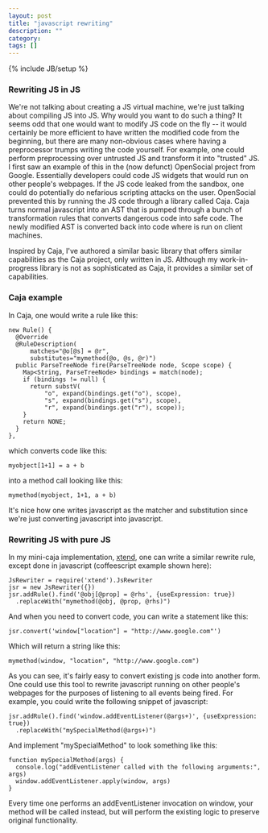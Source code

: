 ```yaml
---
layout: post
title: "javascript rewriting"
description: ""
category: 
tags: []
---
```

{% include JB/setup %}

### Rewriting JS in JS

We're not talking about creating a JS virtual machine, we're just talking about compiling JS
into JS.  Why would you want to do such a thing?  It seems odd that one would want to modify
JS code on the fly -- it would certainly be more efficient to have written the modified code
from the beginning, but there are many non-obvious cases where having a preprocessor trumps
writing the code yourself.  For example, one could perform preprocessing over untrusted JS 
and transform it into "trusted" JS.  I first saw an example of this in the (now defunct) 
OpenSocial project from Google.  Essentially developers could code JS widgets that would run
on other people's webpages.  If the JS code leaked from the sandbox, one could do potentially
do nefarious scripting attacks on the user.  OpenSocial prevented this by running the JS code
through a library called Caja.  Caja turns normal javascript into an AST that is pumped through
a bunch of transformation rules that converts dangerous code into safe code.  The newly
modified AST is converted back into code where is run on client machines.  

Inspired by Caja, I've authored a similar basic library that offers similar capabilities as
the Caja project, only written in JS.  Although my work-in-progress library is not as sophisticated
as Caja, it provides a similar set of capabilities.

### Caja example

In Caja, one would write a rule like this:

    new Rule() {
      @Override
      @RuleDescription(
          matches="@o[@s] = @r",
          substitutes="mymethod(@o, @s, @r)")
      public ParseTreeNode fire(ParseTreeNode node, Scope scope) {
        Map<String, ParseTreeNode> bindings = match(node);
        if (bindings != null) {
          return substV(
              "o", expand(bindings.get("o"), scope),
              "s", expand(bindings.get("s"), scope),
              "r", expand(bindings.get("r"), scope));
        }
        return NONE;
      }
    },

which converts code like this:

    myobject[1+1] = a + b

into a method call looking like this:

    mymethod(myobject, 1+1, a + b)

It's nice how one writes javascript as the matcher and substitution since we're just converting javascript
into javascript.  

### Rewriting JS with pure JS

In my mini-caja implementation, [xtend](http://github.com/deanmao/xtend), one can write a similar rewrite rule, 
except done in javascript (coffeescript example shown here):

    JsRewriter = require('xtend').JsRewriter
    jsr = new JsRewriter({})
    jsr.addRule().find('@obj[@prop] = @rhs', {useExpression: true})
      .replaceWith("mymethod(@obj, @prop, @rhs)")
    
And when you need to convert code, you can write a statement like this:

    jsr.convert('window["location"] = "http://www.google.com"')
    
Which will return a string like this:

    mymethod(window, "location", "http://www.google.com")

As you can see, it's fairly easy to convert existing js code into another form.  One could use this tool
to rewrite javascript running on other people's webpages for the purposes of listening to all events
being fired.  For example, you could write the following snippet of javascript:

    jsr.addRule().find('window.addEventListener(@args+)', {useExpression: true})
      .replaceWith("mySpecialMethod(@args+)")

And implement "mySpecialMethod" to look something like this:

    function mySpecialMethod(args) {
      console.log("addEventListener called with the following arguments:", args)
      window.addEventListener.apply(window, args)
    }

Every time one performs an addEventListener invocation on window, your method will be called instead, but
will perform the existing logic to preserve original functionality.